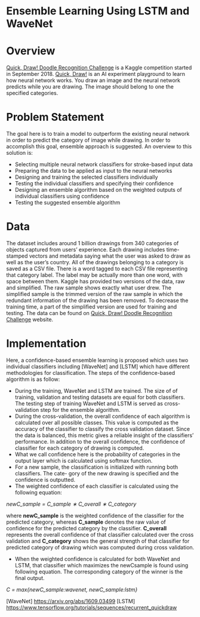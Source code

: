 # Ensemble Learning Using LSTM and WaveNet
# Overview
[Quick, Draw! Doodle Recognition Challenge] is a Kaggle competition started in September 2018. [Quick, Draw!] is an AI experiment playground to learn how neural network works. You draw an image and the neural network predicts while you are drawing. The image should belong to one the specified categories.

# Problem Statement
The goal here is to train a model to outperform the existing neural network in order to predict the category of image while drawing. In order to accomplish this goal, ensemble approach is suggested. An overview to this solution is:

  - Selecting multiple neural network classifiers for stroke-based input data
  - Preparing the data to be applied as input to the neural networks
  - Designing and training the selected classifiers individually
  - Testing the individual classifiers and specifying their confidence
  - Designing an ensemble algorithm based on the weighted outputs of individual classifiers using confidence
  - Testing the suggested ensemble algorithm

# Data
The dataset includes around 1 billion drawings from 340 categories of objects captured from users’ experience. Each drawing includes time-stamped vectors and metadata saying what the user was asked to draw as well as the user’s country. All of the drawings belonging to a category is saved as a CSV file. There is a word tagged to each CSV file representing that category label. The label may be actually more than one word, with space between them.
Kaggle has provided two versions of the data, raw and simplified. The raw sample shows exactly what user drew. The simplified sample is the trimmed version of the raw sample in which the redundant information of the drawing has been removed. To decrease the training time, a part of the simplified version are used for training and testing.
The data can be found on [Quick, Draw! Doodle Recognition Challenge] website.

# Implementation
Here, a confidence-based ensemble learning is proposed which uses two individual classifiers including [WaveNet] and [LSTM] which have different methodologies for classification. The steps of the confidence-based algorithm is as follow:

  - During the training, WaveNet and LSTM are trained. The size of of training, validation and testing datasets are equal for both classifiers. The testing step of training WaveNet and LSTM is served as cross-validation step for the ensemble algorithm.
  - During the cross-validation, the overall confidence of each algorithm is calculated over all possible classes. This value is computed as the accuracy of the classifier to classify the cross validation dataset. Since the data is balanced, this metric gives a reliable insight of the classifiers’ performance. In addition to the overall confidence, the confidence of classifier for each category of drawing is computed.
  - What we call confidence here is the probability of categories in the output layer which is calculated using softmax function.
  - For a new sample, the classification is initialized with running both classifiers. The cate- gory of the new drawing is specified and the confidence is outputted.
  - The weighted confidence of each classifier is calculated using the following equation:
  
  *newC_sample = C_sample ∗ C_overall ∗ C_category*
  
where **newC_sample** is the weighted confidence of the classifier for the predicted category, whereas **C_sample** denotes the raw value of confidence for the predicted category by the classifier. **C_overall** represents the overall confidence of that classifier calculated over the cross validation and **C_category** shows the general strength of that classifier for predicted category of drawing which was computed during cross validation.
  - When the weighted confidence is calculated for both WaveNet and LSTM, that classifier which maximizes the newCsample is found using following equation. The corresponding category of the winner is the final output.
  
  *C = max{newC_sample:wavenet, newC_sample:lstm}*
 

   [Quick, Draw!]: <https://quickdraw.withgoogle.com/>
   [Quick, Draw! Doodle Recognition Challenge]: <https://www.kaggle.com/c/quickdraw-doodle-recognition#description>
   [WaveNet] <https://arxiv.org/abs/1609.03499>
   [LSTM] <https://www.tensorflow.org/tutorials/sequences/recurrent_quickdraw>
   
